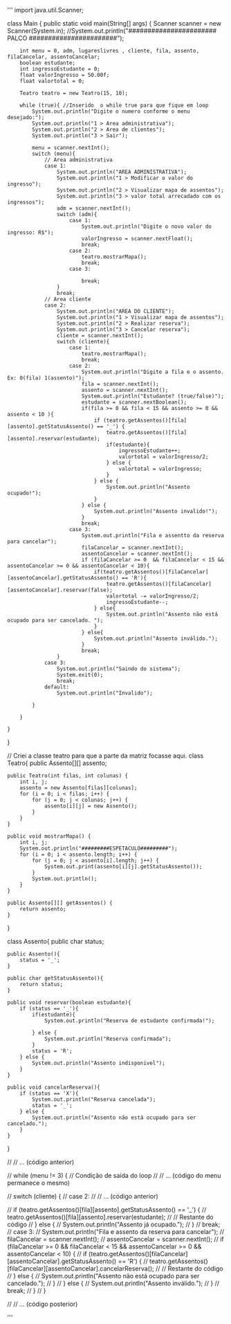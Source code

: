 '''
import java.util.Scanner;

class Main {
    public static void main(String[] args) {
        Scanner scanner = new Scanner(System.in);
        //System.out.println("####################### PALCO #######################");

        int menu = 0, adm, lugareslivres , cliente, fila, assento, filaCancelar, assentoCancelar;
        boolean estudante;
        int ingressoEstudante = 0;
        float valorIngresso = 50.00f;
        float valortotal = 0;

        Teatro teatro = new Teatro(15, 10);

        while (true){ //Inserido  o while true para que fique em loop
            System.out.println("Digite o numero conforme o menu desejado:");
            System.out.println("1 > Area administrativa");
            System.out.println("2 > Area de clientes");
            System.out.println("3 > Sair");

            menu = scanner.nextInt();
            switch (menu){
                // Area administrativa
                case 1:
                    System.out.println("AREA ADMINISTRATIVA");
                    System.out.println("1 > Modificar o valor do ingresso");
                    System.out.println("2 > Visualizar mapa de assentos");
                    System.out.println("3 > valor total arrecadado com os ingressos");
                    adm = scanner.nextInt();
                    switch (adm){
                        case 1:
                            System.out.println("Digite o novo valor do ingresso: R$");
                            valorIngresso = scanner.nextFloat();
                            break;
                        case 2:
                            teatro.mostrarMapa();
                            break;
                        case 3:
                   
                            break;
                    }
                    break;
                // Area cliente
                case 2:
                    System.out.println("AREA DO CLIENTE");
                    System.out.println("1 > Visualizar mapa de assentos");
                    System.out.println("2 > Realizar reserva");
                    System.out.println("3 > Cancelar reserva");
                    cliente = scanner.nextInt();
                    switch (cliente){
                        case 1:
                            teatro.mostrarMapa();
                            break;
                        case 2:
                            System.out.println("Digite a fila e o assento. Ex: 0(fila) 1(assento)");
                            fila = scanner.nextInt();
                            assento = scanner.nextInt();
                            System.out.println("Estudante? (true/false)");
                            estudante = scanner.nextBoolean();
                            if(fila >= 0 && fila < 15 && assento >= 0 && assento < 10 ){
                                if (teatro.getAssentos()[fila][assento].getStatusAssento() == '_') {
                                    teatro.getAssentos()[fila][assento].reservar(estudante);
                                    if(estudante){
                                        ingressoEstudante++;
                                        valortotal = valorIngresso/2;
                                    } else {
                                        valortotal = valorIngresso; 
                                    }                                                                                                                                           
                                } else {
                                    System.out.println("Assento ocupado!");
                                }               
                            } else {
                                System.out.println("Assento invalido!");
                            }
                            break;
                        case 3:
                            System.out.println("Fila e assentto da reserva para cancelar");
                            filaCancelar = scanner.nextInt();
                            assentoCancelar = scanner.nextInt();
                            if (filaCancelar >= 0  && filaCancelar < 15 && assentoCancelar >= 0 && assentoCancelar < 10){
                                if(teatro.getAssentos()[filaCancelar][assentoCancelar].getStatusAssento() == 'R'){
                                    teatro.getAssentos()[filaCancelar][assentoCancelar].reservar(false);
                                    valortotal -= valorIngresso/2;
                                    ingressoEstudante--;
                                } else{
                                    System.out.println("Assento não está ocupado para ser cancelado. ");
                                }
                            } else{
                                System.out.println("Assento inválido.");
                            }
                            break;
                    }
                case 3:
                    System.out.println("Saindo do sistema");
                    System.exit(0);
                    break;                    
                default:
                    System.out.println("Invalido");                
            
            }     
                   
        }
        
    }
}

// Criei a classe teatro para que a parte da matriz focasse aqui.
class Teatro{
    public Assento[][] assento;

    public Teatro(int filas, int colunas) {
        int i, j;
        assento = new Assento[filas][colunas];
        for (i = 0; i < filas; i++) {
            for (j = 0; j < colunas; j++) {
                assento[i][j] = new Assento();
            }
        }
    }

    public void mostrarMapa() {
        int i, j;
        System.out.println("#########ESPETACULO#########");
        for (i = 0; i < assento.length; i++) {
            for (j = 0; j < assento[i].length; j++) {
                System.out.print(assento[i][j].getStatusAssento());
            }
            System.out.println();
        }
    }

    public Assento[][] getAssentos() {
        return assento;
    }
}

class Assento{
    public char status;

    public Assento(){
        status = '_';
    }

    public char getStatusAssento(){
        return status;
    }

    public void reservar(boolean estudante){
        if (status == '_'){
            if(estudante){
                System.out.println("Reserva de estudante confirmada!"); 
                               
            } else {
                System.out.println("Reserva confirmada");                
            } 
            status = 'R';
        } else {
            System.out.println("Assento indisponivel");
        }
    }

    public void cancelarReserva(){
        if (status == 'X'){
            System.out.println("Reserva cancelada");
            status = '_';            
        } else {
            System.out.println("Assento não está ocupado para ser cancelado.");
        }
    }

}



// // ... (código anterior)

// while (menu != 3) { // Condição de saída do loop
//     // ... (código do menu permanece o mesmo)

//     switch (cliente) {
//         case 2:
//             // ... (código anterior)

//             if (teatro.getAssentos()[fila][assento].getStatusAssento() == '_') {
//                 teatro.getAssentos()[fila][assento].reservar(estudante);
//                 // Restante do código
//             } else {
//                 System.out.println("Assento já ocupado.");
//             }
//             break;
//         case 3:
//             System.out.println("Fila e assento da reserva para cancelar");
//             filaCancelar = scanner.nextInt();
//             assentoCancelar = scanner.nextInt();
//             if (filaCancelar >= 0 && filaCancelar < 15 && assentoCancelar >= 0 && assentoCancelar < 10) {
//                 if (teatro.getAssentos()[filaCancelar][assentoCancelar].getStatusAssento() == 'R') {
//                     teatro.getAssentos()[filaCancelar][assentoCancelar].cancelarReserva();
//                     // Restante do código
//                 } else {
//                     System.out.println("Assento não está ocupado para ser cancelado.");
//                 }
//             } else {
//                 System.out.println("Assento inválido.");
//             }
//             break;
//     }
// }

// // ... (código posterior)

'''
